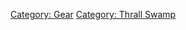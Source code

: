 [Category: Gear](Category:_Gear "wikilink") [Category: Thrall
Swamp](Category:_Thrall_Swamp "wikilink")
